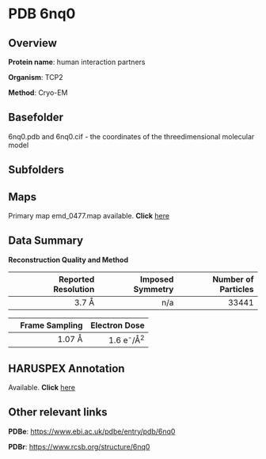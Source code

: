 # PDB 6nq0

## Overview

**Protein name**: human interaction partners

**Organism**: TCP2

**Method**: Cryo-EM

## Basefolder

6nq0.pdb and 6nq0.cif - the coordinates of the threedimensional molecular model

## Subfolders









## Maps

Primary map emd_0477.map available. **Click** [here](http://ftp.wwpdb.org/pub/emdb/structures/EMD-0477/map/) 

## Data Summary
**Reconstruction Quality and Method**

|   | Reported Resolution | Imposed Symmetry | Number of Particles |
|---|-------------:|----------------:|--------------:|
|   |3.7 Å|n/a|33441|

|   | Frame Sampling | Electron Dose |
|---|-------------:|----------------:|
|   |1.07 Å|1.6 e<sup>-</sup>/Å<sup>2</sup>|

## HARUSPEX Annotation

Available. **Click** [here](https://zenodo.org/record/3820231)

## Other relevant links 
**PDBe**:  https://www.ebi.ac.uk/pdbe/entry/pdb/6nq0
 
**PDBr**: https://www.rcsb.org/structure/6nq0 

